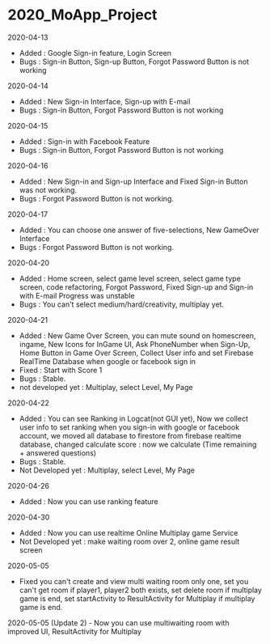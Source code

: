 # 2020_MoApp_Project

2020-04-13

  - Added : Google Sign-in feature, Login Screen
  - Bugs : Sign-in Button, Sign-up Button, Forgot Password Button is not working
  
2020-04-14

  - Added : New Sign-in Interface, Sign-up with E-mail
  - Bugs : Sign-in Button, Forgot Password Button is not working
  
2020-04-15

  - Added : Sign-in with Facebook Feature
  - Bugs : Sign-in Button, Forgot Password Button is not working
  
2020-04-16

  - Added : New Sign-in and Sign-up Interface and Fixed Sign-in Button was not working.
  - Bugs : Forgot Password Button is not working.
  
2020-04-17

  - Added : You can choose one answer of five-selections, New GameOver Interface
  - Bugs : Forgot Password Button is not working.
  
2020-04-20

  - Added : Home screen, select game level screen, select game type screen, code refactoring, Forgot Password, Fixed Sign-up and Sign-in with E-mail Progress was unstable
  - Bugs : You can't select medium/hard/creativity, multiplay yet.

2020-04-21

  - Added : New Game Over Screen, you can mute sound on homescreen, ingame, New Icons for InGame UI, Ask PhoneNumber when Sign-Up, Home Button in Game Over Screen, Collect User info and set Firebase RealTime Database when google  or facebook sign in
  - Fixed : Start with Score 1
  - Bugs : Stable.
  - not developed yet : Multiplay, select Level, My Page

  2020-04-22

   - Added : You can see Ranking in Logcat(not GUI yet), Now we collect user info to set ranking when you sign-in with google
              or facebook account, we moved all database to firestore from firebase realtime database, changed calculate score                : now we calculate (Time remaining + answered questions)
   - Bugs : Stable.
   - Not Developed yet : Multiplay, select Level, My Page
   
  2020-04-26

   - Added : Now you can use ranking feature
   

  2020-04-30

   - Added : Now you can use realtime Online Multiplay game Service
   - Not Developed yet : make waiting room over 2, online game result screen

  2020-05-05

   - Fixed you can't create and view multi waiting room only one, set you can't get room if player1, player2 both exists, set delete room if multiplay game is end, set startActivity to ResultActivity for Multiplay if  multiplay     game is end.

   2020-05-05 (Update 2)
    - Now you can use multiwaiting room with improved UI, ResultActivity for Multiplay